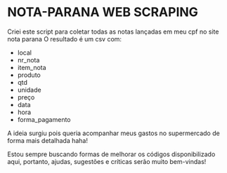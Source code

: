 # NOTA-PARANA WEB SCRAPING

Criei este script para coletar todas as notas lançadas em meu cpf no site nota parana
O resultado é um csv com:
    
  - local
  - nr_nota
  - item_nota
  - produto
  - qtd
  - unidade
  - preço
  - data
  - hora
  - forma_pagamento 


A ideia surgiu pois queria acompanhar meus gastos no supermercado de forma mais detalhada haha!

Estou sempre buscando formas de melhorar os códigos disponibilizado aqui, portanto, ajudas, sugestões e críticas serão muito bem-vindas!